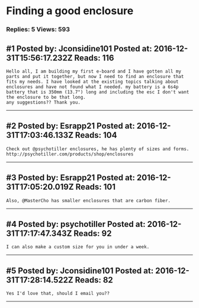# Finding a good enclosure

### Replies: 5 Views: 593

## \#1 Posted by: Jconsidine101 Posted at: 2016-12-31T15:56:17.232Z Reads: 116

```
Hello all, I am building my first e-board and I have gotten all my parts and put it together, but now I need to find an enclosure that fits my needs. I have looked at the existing topics talking about enclosures and have not found what I needed. my battery is a 6s4p battery that is 350mm (13.7") long and including the esc I don't want the enclosure to be that long. 
any suggestions?? Thank you.
```

---
## \#2 Posted by: Esrapp21 Posted at: 2016-12-31T17:03:46.133Z Reads: 104

```
Check out @psychotiller enclosures, he has plenty of sizes and forms. http://psychotiller.com/products/shop/enclosures
```

---
## \#3 Posted by: Esrapp21 Posted at: 2016-12-31T17:05:20.019Z Reads: 101

```
Also, @MasterCho has smaller enclosures that are carbon fiber.
```

---
## \#4 Posted by: psychotiller Posted at: 2016-12-31T17:17:47.343Z Reads: 92

```
I can also make a custom size for you in under a week.
```

---
## \#5 Posted by: Jconsidine101 Posted at: 2016-12-31T17:28:14.522Z Reads: 82

```
Yes I'd love that, should I email you??
```

---
